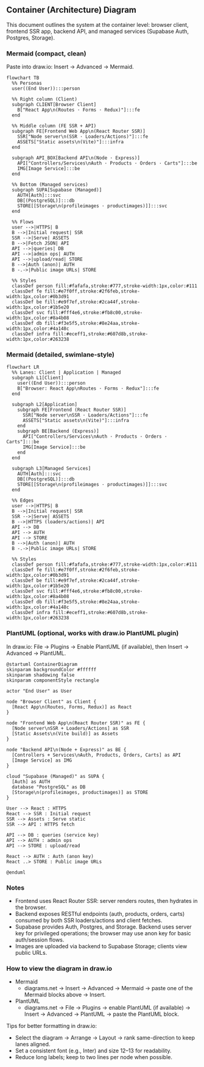 ## Container (Architecture) Diagram

This document outlines the system at the container level: browser client, frontend SSR app, backend API, and managed services (Supabase Auth, Postgres, Storage).

### Mermaid (compact, clean)

Paste into draw.io: Insert → Advanced → Mermaid.

```mermaid
flowchart TB
  %% Personas
  user((End User)):::person

  %% Right column (Client)
  subgraph CLIENT[Browser Client]
    B["React App\n(Routes · Forms · Redux)"]:::fe
  end

  %% Middle column (FE SSR + API)
  subgraph FE[Frontend Web App\n(React Router SSR)]
    SSR["Node server\n(SSR · Loaders/Actions)"]:::fe
    ASSETS["Static assets\n(Vite)"]:::infra
  end

  subgraph API_BOX[Backend API\n(Node · Express)]
    API["Controllers/Services\nAuth · Products · Orders · Carts"]:::be
    IMG[Image Service]:::be
  end

  %% Bottom (Managed services)
  subgraph SUPA[Supabase (Managed)]
    AUTH[Auth]:::svc
    DB[(PostgreSQL)]:::db
    STORE[[Storage\n(profileimages · productimages)]]:::svc
  end

  %% Flows
  user -->|HTTPS| B
  B -->|Initial request| SSR
  SSR -->|Serve| ASSETS
  B -->|Fetch JSON| API
  API -->|queries| DB
  API -->|admin ops| AUTH
  API -->|upload/read| STORE
  B -->|Auth (anon)| AUTH
  B -.->|Public image URLs| STORE

  %% Styles
  classDef person fill:#fafafa,stroke:#777,stroke-width:1px,color:#111
  classDef fe fill:#e7f0ff,stroke:#2f6feb,stroke-width:1px,color:#0b3d91
  classDef be fill:#e9f7ef,stroke:#2ca44f,stroke-width:1px,color:#1b5e20
  classDef svc fill:#fff4e6,stroke:#fb8c00,stroke-width:1px,color:#8a4b08
  classDef db fill:#f3e5f5,stroke:#8e24aa,stroke-width:1px,color:#4a148c
  classDef infra fill:#eceff1,stroke:#607d8b,stroke-width:1px,color:#263238
```

### Mermaid (detailed, swimlane-style)

```mermaid
flowchart LR
  %% Lanes: Client | Application | Managed
  subgraph L1[Client]
    user((End User)):::person
    B["Browser: React App\nRoutes · Forms · Redux"]:::fe
  end

  subgraph L2[Application]
    subgraph FE[Frontend (React Router SSR)]
      SSR["Node server\nSSR · Loaders/Actions"]:::fe
      ASSETS["Static assets\n(Vite)"]:::infra
    end
    subgraph BE[Backend (Express)]
      API["Controllers/Services\nAuth · Products · Orders · Carts"]:::be
      IMG[Image Service]:::be
    end
  end

  subgraph L3[Managed Services]
    AUTH[Auth]:::svc
    DB[(PostgreSQL)]:::db
    STORE[[Storage\n(profileimages · productimages)]]:::svc
  end

  %% Edges
  user -->|HTTPS| B
  B -->|Initial request| SSR
  SSR -->|Serve| ASSETS
  B -->|HTTPS (loaders/actions)| API
  API --> DB
  API --> AUTH
  API --> STORE
  B -->|Auth (anon)| AUTH
  B -.->|Public image URLs| STORE

  %% Styles
  classDef person fill:#fafafa,stroke:#777,stroke-width:1px,color:#111
  classDef fe fill:#e7f0ff,stroke:#2f6feb,stroke-width:1px,color:#0b3d91
  classDef be fill:#e9f7ef,stroke:#2ca44f,stroke-width:1px,color:#1b5e20
  classDef svc fill:#fff4e6,stroke:#fb8c00,stroke-width:1px,color:#8a4b08
  classDef db fill:#f3e5f5,stroke:#8e24aa,stroke-width:1px,color:#4a148c
  classDef infra fill:#eceff1,stroke:#607d8b,stroke-width:1px,color:#263238
```

### PlantUML (optional, works with draw.io PlantUML plugin)

In draw.io: File → Plugins → Enable PlantUML (if available), then Insert → Advanced → PlantUML.

```plantuml
@startuml ContainerDiagram
skinparam backgroundColor #ffffff
skinparam shadowing false
skinparam componentStyle rectangle

actor "End User" as User

node "Browser Client" as Client {
  [React App\n(Routes, Forms, Redux)] as React
}

node "Frontend Web App\n(React Router SSR)" as FE {
  [Node server\nSSR + Loaders/Actions] as SSR
  [Static Assets\n(Vite build)] as Assets
}

node "Backend API\n(Node + Express)" as BE {
  [Controllers + Services\nAuth, Products, Orders, Carts] as API
  [Image Service] as IMG
}

cloud "Supabase (Managed)" as SUPA {
  [Auth] as AUTH
  database "PostgreSQL" as DB
  [Storage\n(profileimages, productimages)] as STORE
}

User --> React : HTTPS
React --> SSR : Initial request
SSR --> Assets : Serve static
SSR --> API : HTTPS fetch

API --> DB : queries (service key)
API --> AUTH : admin ops
API --> STORE : upload/read

React --> AUTH : Auth (anon key)
React ..> STORE : Public image URLs

@enduml
```

### Notes

- Frontend uses React Router SSR: server renders routes, then hydrates in the browser.
- Backend exposes RESTful endpoints (auth, products, orders, carts) consumed by both SSR loaders/actions and client fetches.
- Supabase provides Auth, Postgres, and Storage. Backend uses server key for privileged operations; the browser may use anon key for basic auth/session flows.
- Images are uploaded via backend to Supabase Storage; clients view public URLs.

### How to view the diagram in draw.io

- Mermaid
  - diagrams.net → Insert → Advanced → Mermaid → paste one of the Mermaid blocks above → Insert.
- PlantUML
  - diagrams.net → File → Plugins → enable PlantUML (if available) → Insert → Advanced → PlantUML → paste the PlantUML block.

Tips for better formatting in draw.io:

- Select the diagram → Arrange → Layout → rank same-direction to keep lanes aligned.
- Set a consistent font (e.g., Inter) and size 12–13 for readability.
- Reduce long labels; keep to two lines per node when possible.
